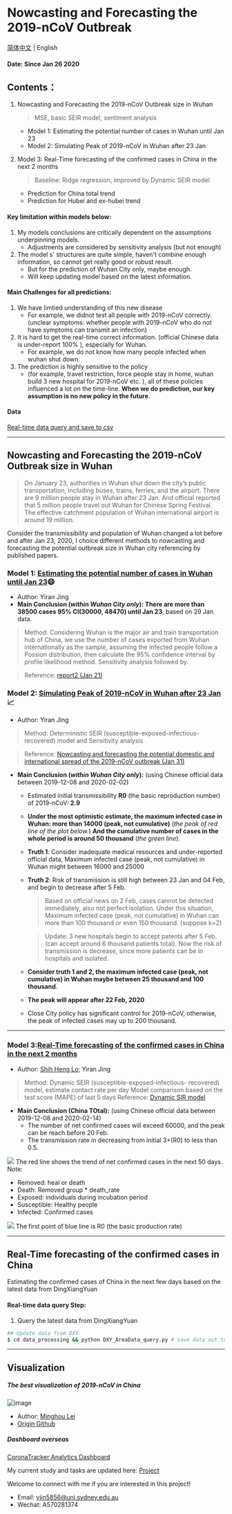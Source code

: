# Nowcasting and Forecasting the 2019-nCoV Outbreak

[简体中文](README.md) | English

#### Date: Since Jan 26 2020

## Contents：
1. Nowcasting and Forecasting the 2019-nCoV Outbreak size in Wuhan
   > MSE, basic SEIR model, sentiment analysis

   - Model 1: Estimating the potential number of cases in Wuhan until Jan 23
   - Model 2: Simulating Peak of 2019-nCoV in Wuhan after 23 Jan
2. Model 3: Real-Time forecasting of the confirmed cases in China in the next 2 months
   > Baseline: Ridge regression, improved by Dynamic SEIR model

   - Prediction for China total trend
   - Prediction for Hubei and ex-hubei trend

#### Key limitation within models below:
1. My models conclusions are critically dependent on the assumptions underpinning models.
   - Adjustments are considered by sensitivity analysis (but not enough)
2. The model s' structures are quite simple, haven't combine enough information, so cannot get really good or robust result.
   - But for the prediction of Wuhan City only, maybe enough.
   - Will keep updating model based on the latest information.

#### Main Challenges for all predictions:
1. We have limtied understanding of this new disease
   - For example, we didnot test all  people with 2019-nCoV correctly. (unclear symptoms: whether people with 2019-nCoV who do not have symptoms can transmit an infection)
2. It is hard to get the real-time correct information. (official Chinese data is under-report 100% ), especially for Wuhan.
   - For example, we do not know how many people infected when wuhan shut down.
3. The prediction is highly sensitive to the policy
   - (for example, travel restriction,  force people stay in home, wuhan build 3 new hospital for 2019-nCoV etc. ), all of these policies influenced a lot on the time-line. **When we do prediction, our key assumption is no new policy in the future**.

#### Data
[Real-time data query and save to csv](https://github.com/YiranJing/Coronavirus-Epidemic-2019-nCov/blob/data_processing/Model%202)

***

## Nowcasting and Forecasting the 2019-nCoV Outbreak size in Wuhan
> On January 23, authorities in Wuhan shut down the city’s public transportation, including buses, trains, ferries, and the airport.
> There are 9 million people stay in Wuhan after 23 Jan. And official reported that 5 million people travel out Wuhan for Chinese Spring Festival. The effective catchment population of Wuhan international airport is around 19 million.

Consider the transmissibility and population of Wuhan changed a lot before and after Jan 23, 2020, I choice different methods to nowcasting and forecasting the potential outbreak size in Wuhan city referencing by published papers.

### Model 1: [Estimating the potential number of cases in Wuhan until Jan 23](https://github.com/YiranJing/Coronavirus-Epidemic-2019-nCov/tree/master/Model%201)😷
   - Author: Yiran Jing
   - **Main Conclusion (_within Wuhan City only_): There are more than 38500 cases 95% CI(30000, 48470) until Jan 23**, based on 29 Jan data.
   > Method: Considering Wuhan is the major air and train transportation hub of China, we use the number of cases exported from Wuhan internationally as the sample, assuming the infected people follow a Possion distribution, then calculate the 95% confidence interval by profile likelihood method. Sensitivity analysis followed by.

   > Reference: [report2 (Jan 21)](https://www.imperial.ac.uk/media/imperial-college/medicine/sph/ide/gida-fellowships/2019-nCoV-outbreak-report-22-01-2020.pdf)

### Model 2: [Simulating Peak of 2019-nCoV in Wuhan after 23 Jan](https://github.com/YiranJing/Coronavirus-Epidemic-2019-nCov/blob/master/Model%202)📈
   - Author: Yiran Jing
   > Method: Deterministic SEIR (susceptible-exposed-infectious- recovered) model and Sensitivity analysis

   > Reference: [Nowcasting and forecasting the potential domestic and international spread of the 2019-nCoV outbreak (Jan 31)](https://www.thelancet.com/action/showPdf?pii=S0140-6736%2820%2930260-9)

   - **Main Conclusion (_within Wuhan City only_):** (using Chinese official data between 2019-12-08 and 2020-02-02)
      - Estimated initial transmissibility **R0** (the basic reproduction number) of 2019-nCoV: **2.9**
      - **Under the most optimistic estimate, the maximum infected case in Wuhan: more than 14000 (peak, not cumulative)** (_the peak of red line of the plot below._) **And the cumulative number of cases in the whole period is around 50 thousand** (_the green line_).
      - **Truth 1**: Consider inadequate medical resources and under-reported official data, Maximum infected case (peak, not cumulative) in Wuhan might between 16000 and 25000
      - **Truth 2**: Risk of transmission is still high between 23 Jan and 04 Feb, and begin to decrease after 5 Feb.
         > Based on official news on 2 Feb, cases cannot be detected immediately, also not perfect isolation. Under this situation, Maximum infected case (peak, not cumulative) in Wuhan can more than 100 thousand or even 150 thousand. (suppose k=2)

         > Update: 3 new hospitals begin to accept patents after 5 Feb.(can accept around 6 thousand patients total). Now the risk of transmission is decrease, since more patients can be in hospitals and isolated.


      - **Consider truth 1 and 2, the maximum infected case (peak, not cumulative) in Wuhan maybe between 25 thousand and 100 thousand**.
      - **The peak will appear after 22 Feb, 2020**
      - Close City policy has significant control for 2019-nCoV, otherwise, the peak of infected cases may up to 200 thousand.
***

### Model 3:[Real-Time forecasting of the confirmed cases in China in the next 2 months](https://github.com/YiranJing/Coronavirus-Epidemic-2019-nCov/blob/master/Model%203)
   - Author: [Shih Heng Lo](https://github.com/Harrisonust); Yiran Jing
   > Method: Dynamic SEIR (susceptible-exposed-infectious- recovered) model, estimate contact rate per day
   > Model comparison based on the test score (MAPE) of last 5 days
   > Reference: [Dynamic SIR model](https://github.com/Harrisonust/Machine-Learning/tree/master/nCoV2)

   - **Main Conclusion (China TOtal):** (using Chinese official data between 2019-12-08 and 2020-02-14)
      - The number of net confirmed cases will exceed 60000, and the peak can be reach before 20 Feb.
      - The transmission rate in decreasing from initial 3+(R0) to less than 0.5.



![](https://github.com/YiranJing/Coronavirus-Epidemic-2019-nCov/blob/master/image/dynamic_SEIR.png)
The red line shows the trend of net confirmed cases in the next 50 days.
Note:
- Removed: heal or death
- Death: Removed group * death_rate
- Exposed: individuals during incubation period
- Susceptible: Healthy people
- Infected: Confirmed cases

![](https://github.com/YiranJing/Coronavirus-Epidemic-2019-nCov/blob/master/image/contact_rate.png)
The first point of blue line is R0 (the basic production rate)



***
## Real-Time forecasting of the confirmed cases in China

Estimating the confirmed cases of China in the next few days based on the latest data from DingXiangYuan

#### Real-time data query Step:
1. Query the latest data from DingXiangYuan
```sh
## Update data from DXY
$ cd data_processing && python DXY_AreaData_query.py # save data out to data folder.
```

***
## Visualization

##### The best visualization of 2019-nCoV in China
![image](https://github.com/Mistletoer/NCP-historical-data-visualization/blob/master/demo.gif)
- Author: [Minghou Lei](https://github.com/Mistletoer)
- [Origin Github](https://github.com/Mistletoer/NCP-historical-data-visualization-2019-nCoV-)

##### Dashboard overseas
[CoronaTracker Analytics Dashboard](https://www.coronatracker.com/analytics/)

My current study and tasks are updated here: [Project](https://github.com/YiranJing/Coronavirus-Epidemic-2019-nCov/projects/1)

Welcome to connect with me if you are interested in this project!

- Email: yjin5856@uni.sydney.edu.au
- Wechat: A570281374
